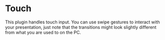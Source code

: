 # Touch

This plugin handles touch input. You can use swipe gestures to interact with your presentation, just note that the transitions might look slightly different from what you are used to on the PC.